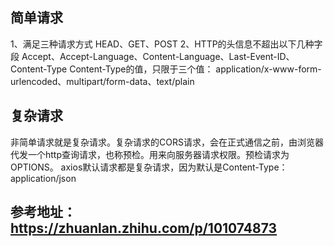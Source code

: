 ## 简单请求
1、满足三种请求方式 HEAD、GET、POST
2、HTTP的头信息不超出以下几种字段 Accept、Accept-Language、Content-Language、Last-Event-ID、Content-Type
Content-Type的值，只限于三个值： application/x-www-form-urlencoded、multipart/form-data、text/plain

## 复杂请求
非简单请求就是复杂请求。复杂请求的CORS请求，会在正式通信之前，由浏览器代发一个http查询请求，也称预检。用来向服务器请求权限。预检请求为OPTIONS。
axios默认请求都是复杂请求，因为默认是Content-Type：application/json

## 参考地址：https://zhuanlan.zhihu.com/p/101074873